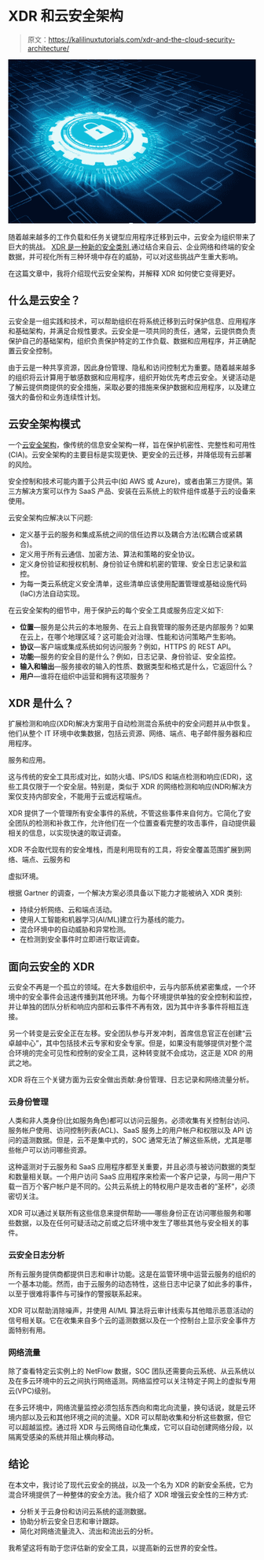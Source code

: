 # XDR 和云安全架构

> 原文：<https://kalilinuxtutorials.com/xdr-and-the-cloud-security-architecture/>

[![DNS Rebinding Tool : DNS Rebind Tool With Custom Scripts](img//1de6b9be22f8cffb31adadaba7b3e529.png "DNS Rebinding Tool : DNS Rebind Tool With Custom Scripts")](https://1.bp.blogspot.com/-7KCtm48Ral8/YRPw7yGq58I/AAAAAAAAOXc/c6VvXwAu-EcadCYDpbl0kYWz87x4LwgHgCLcBGAsYHQ/s16000/xdr.PNG)

随着越来越多的工作负载和任务关键型应用程序迁移到云中，云安全为组织带来了巨大的挑战。 [XDR 是一种新的安全类别](https://www.cynet.com/xdr-security/understanding-xdr-security-concepts-features-and-use-cases/),通过结合来自云、企业网络和终端的安全数据，并可视化所有三种环境中存在的威胁，可以对这些挑战产生重大影响。

在这篇文章中，我将介绍现代云安全架构，并解释 XDR 如何使它变得更好。

## **什么是云安全？**

云安全是一组实践和技术，可以帮助组织在将系统迁移到云时保护信息、应用程序和基础架构，并满足合规性要求。云安全是一项共同的责任，通常，云提供商负责保护自己的基础架构，组织负责保护特定的工作负载、数据和应用程序，并正确配置云安全控制。

由于云是一种共享资源，因此身份管理、隐私和访问控制尤为重要。随着越来越多的组织将云计算用于敏感数据和应用程序，组织开始优先考虑云安全。关键活动是了解云提供商提供的安全措施，采取必要的措施来保护数据和应用程序，以及建立强大的备份和业务连续性计划。

## 云安全架构模式

一个[云安全架构](https://cloud.netapp.com/blog/blg-cloud-security-architecture-for-iaas-paas-and-saas)，像传统的信息安全架构一样，旨在保护机密性、完整性和可用性(CIA)。云安全架构的主要目标是实现更快、更安全的云迁移，并降低现有云部署的风险。

安全控制和技术可能内置于公共云中(如 AWS 或 Azure)，或者由第三方提供。第三方解决方案可以作为 SaaS 产品、安装在云系统上的软件组件或基于云的设备来使用。

云安全架构应解决以下问题:

*   定义基于云的服务和集成系统之间的信任边界以及耦合方法(松耦合或紧耦合)。
*   定义用于所有云通信、加密方法、算法和策略的安全协议。
*   定义身份验证和授权机制、身份验证令牌和机密的管理、安全日志记录和监控。
*   为每一类云系统定义安全清单，这些清单应该使用配置管理或基础设施代码(IaC)方法自动实现。

在云安全架构的细节中，用于保护云的每个安全工具或服务应定义如下:

*   **位置**—服务是公共云的本地服务、在云上自我管理的服务还是内部服务？如果在云上，在哪个地理区域？这可能会对治理、性能和访问策略产生影响。
*   **协议**—客户端或集成系统如何访问服务？例如，HTTPS 的 REST API。
*   **功能**—服务的安全目的是什么？例如，日志记录、身份验证、安全监控。
*   **输入和输出**—服务接收的输入的性质、数据类型和格式是什么，它返回什么？
*   **用户**—谁将在组织中运营和拥有这项服务？

## XDR 是什么？

扩展检测和响应(XDR)解决方案用于自动检测混合系统中的安全问题并从中恢复。他们从整个 IT 环境中收集数据，包括云资源、网络、端点、电子邮件服务器和应用程序。

服务和应用。

这与传统的安全工具形成对比，如防火墙、IPS/IDS 和端点检测和响应(EDR)，这些工具仅限于一个安全层。特别是，类似于 XDR 的网络检测和响应(NDR)解决方案仅支持内部安全，不能用于云或远程端点。

XDR 提供了一个管理所有安全事件的系统，不管这些事件来自何方。它简化了安全团队的检测和补救工作，允许他们在一个位置查看完整的攻击事件，自动提供最相关的信息，以实现快速的取证调查。

XDR 不会取代现有的安全堆栈，而是利用现有的工具，将安全覆盖范围扩展到网络、端点、云服务和

虚拟环境。

根据 Gartner 的调查，一个解决方案必须具备以下能力才能被纳入 XDR 类别:

*   持续分析网络、云和端点活动。
*   使用人工智能和机器学习(AI/ML)建立行为基线的能力。
*   混合环境中的自动威胁和异常检测。
*   在检测到安全事件时立即进行取证调查。

## 面向云安全的 XDR

云安全不再是一个孤立的领域。在大多数组织中，云与内部系统紧密集成，一个环境中的安全事件会迅速传播到其他环境。为每个环境提供单独的安全控制和监控，并让单独的团队分析和响应内部和云事件不再有效，因为其中许多事件将相互连接。

另一个转变是云安全正在左移。安全团队参与开发冲刺，首席信息官正在创建“云卓越中心”，其中包括技术云专家和安全专家。但是，如果没有能够提供对整个混合环境的完全可见性和控制的安全工具，这种转变就不会成功，这正是 XDR 的用武之地。

XDR 将在三个关键方面为云安全做出贡献:身份管理、日志记录和网络流量分析。

### 云身份管理

人类和非人类身份(比如服务角色)都可以访问云服务。必须收集有关控制台访问、服务帐户使用、访问控制列表(ACL)、SaaS 服务上的用户帐户和权限以及 API 访问的遥测数据。但是，云不是集中式的，SOC 通常无法了解这些系统，尤其是哪些帐户可以访问哪些资源。

这种遥测对于云服务和 SaaS 应用程序都至关重要，并且必须与被访问数据的类型和数量相关联。一个用户访问 SaaS 应用程序来检索一个客户记录，与同一用户下载一百万个客户帐户是不同的。公共云系统上的特权用户是攻击者的“圣杯”，必须密切关注。

XDR 可以通过关联所有这些信息来提供帮助——哪些身份正在访问哪些服务和哪些数据，以及在任何可疑活动之前或之后环境中发生了哪些其他与安全相关的事件。

### 云安全日志分析

所有云服务提供商都提供日志和审计功能。这是在监管环境中运营云服务的组织的一个基本功能。然而，由于云服务的动态特性，这些日志中记录了如此多的事件，以至于很难将事件与可操作的警报联系起来。

XDR 可以帮助消除噪声，并使用 AI/ML 算法将云审计线索与其他暗示恶意活动的信号相关联。它在收集来自多个云的遥测数据以及在一个控制台上显示安全事件方面特别有用。

### 网络流量

除了查看特定云实例上的 NetFlow 数据，SOC 团队还需要向云系统、从云系统以及在多云环境中的云之间执行网络遥测。网络监控可以关注特定子网上的虚拟专用云(VPC)级别。

在多云环境中，网络流量监控必须包括东西向和南北向流量，换句话说，就是云环境内部以及云和其他环境之间的流量。XDR 可以帮助收集和分析这些数据，但它可以超越监控。通过将 XDR 与云网络自动化集成，它可以自动创建网络分段，以隔离受感染的系统并阻止横向移动。

## 结论

在本文中，我讨论了现代云安全的挑战，以及一个名为 XDR 的新安全系统，它为混合环境提供了一种整体的安全方法。我介绍了 XDR 增强云安全性的三种方式:

*   分析关于云身份和访问云系统的遥测数据。
*   协助分析云安全日志和审计跟踪。
*   简化对网络流量流入、流出和流出云的分析。

我希望这将有助于您评估新的安全工具，以提高新的云世界的安全性。